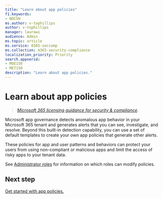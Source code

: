 ```yaml
---
title: "Learn about app policies"
f1.keywords:
- NOCSH
ms.author: v-tophillips
author: v-tophillips
manager: laurawi
audience: Admin
ms.topic: article
ms.service: O365-seccomp
ms.collection: m365-security-compliance
localization_priority: Priority
search.appverid: 
- MOE150
- MET150
description: "Learn about app policies."
---
```


# Learn about app policies

>*[Microsoft 365 licensing guidance for security & compliance](https://aka.ms/ComplianceSD).*

Microsoft app governance detects anomalous app behavior in your Microsoft 365 tenant and generates alerts that you can see, investigate, and resolve. Beyond this built-in detection capability, you can use a set of default templates to create your own app policies that generate other alerts.

These policies for app and user patterns and behaviors can protect your users from using non-compliant or malicious apps and limit the access of risky apps to your tenant data.

See [Administrator roles](app-governance-get-started.md#administrator-roles) for information on which roles can modify policies.

## Next step

[Get started with app policies.](app-governance-app-policies-get-started.md)
